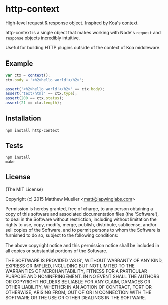 
# http-context

  High-level request & response object. Inspired by Koa's [context](http://koajs.com/#context).

  http-context is a single object that makes working with Node's `request`
  and `response` objects incredibly intuitive.

  Useful for building HTTP plugins outside of the context of Koa middleware.

## Example

```js
var ctx = context();
ctx.body = '<h2>hello world!</h2>';

assert('<h2>hello world!</h2>' == ctx.body);
assert('text/html' == ctx.type);
assert(200 == ctx.status);
assert(21 == ctx.length);
```

## Installation

```
npm install http-context
```

## Tests

```
npm install
make
```

## License

(The MIT License)

Copyright (c) 2015 Matthew Mueller &lt;matt@lapwinglabs.com&gt;

Permission is hereby granted, free of charge, to any person obtaining
a copy of this software and associated documentation files (the
'Software'), to deal in the Software without restriction, including
without limitation the rights to use, copy, modify, merge, publish,
distribute, sublicense, and/or sell copies of the Software, and to
permit persons to whom the Software is furnished to do so, subject to
the following conditions:

The above copyright notice and this permission notice shall be
included in all copies or substantial portions of the Software.

THE SOFTWARE IS PROVIDED 'AS IS', WITHOUT WARRANTY OF ANY KIND,
EXPRESS OR IMPLIED, INCLUDING BUT NOT LIMITED TO THE WARRANTIES OF
MERCHANTABILITY, FITNESS FOR A PARTICULAR PURPOSE AND NONINFRINGEMENT.
IN NO EVENT SHALL THE AUTHORS OR COPYRIGHT HOLDERS BE LIABLE FOR ANY
CLAIM, DAMAGES OR OTHER LIABILITY, WHETHER IN AN ACTION OF CONTRACT,
TORT OR OTHERWISE, ARISING FROM, OUT OF OR IN CONNECTION WITH THE
SOFTWARE OR THE USE OR OTHER DEALINGS IN THE SOFTWARE.
